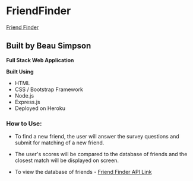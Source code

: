# FriendFinder
[Friend Finder](https://friendfinder-beausimpson.herokuapp.com/)
## Built by Beau Simpson

**Full Stack Web Application**

**Built Using**
- HTML
- CSS / Bootstrap Framework
- Node.js
- Express.js
- Deployed on Heroku


### How to Use:

- To find a new friend, the user will answer the survey questions and submit for matching of a new friend.

- The user's scores will be compared to the database of friends and the closest match will be displayed on screen.


- To view the database of friends - 
[Friend Finder API Link](https://friendfinder-beausimpson.herokuapp.com/api/friends)

